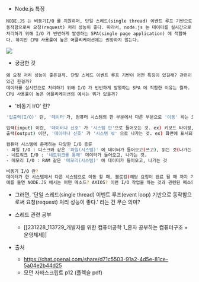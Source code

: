 


- Node.js 특징 
```
NODE.JS 는 비동기I/O 를 지원하며, 단일 스레드(single thread) 이벤트 루프 기반으로 동작함으로써 요청(request) 처리 성능이 좋다. 따라서, node.js 는 데이터를 실시간으로 처리하기 위해 I/O 가 빈번하게 발생하는 SPA(single page application) 에 적합하다. 하지만 CPU 사용률이 높은 어플리케이션에는 권장하지 않는다. 
```


![](https://i.imgur.com/OHz7rtu.png)


- 궁금한 것 
```
왜 요청 처리 성능이 좋은걸까. 단일 스레드 이벤트 루프 기반이 어떤 특징이 있길래? 관련이 있긴 한걸까? 
데이터를 실시간으로 처리하기 위해 I/O 가 빈번하게 발행하는 SPA 에 적합한 이유는 뭘까. 
CPU 사용률이 높은 어플리케이션의 예시는 뭐가 있을까? 
```


- '비동기 I/O' 란? 
``` BASH
'입출력(I/O)' 란, '데이터'가, 컴퓨터 시스템의 한 부분에서 다른 부분으로 '이동' 하는 모든 프로세스, 를 의미 

입력(input) 이란, '데이터나 신호' 가 '시스템 안'으로 들어오는 것. ex) 키보드 타이핑, 네트워크를 통해 받는 데이터 
출력(output) 이란, '데이터나 신호' 가 '시스템 밖' 으로 나가는 것. ex) 화면에 표시되는 데이터, 네트워크를 통해 전송되는 데이터 

컴퓨터 시스템에 존재하는 다양한 I/O 종류
- 파일 I/O : 디스크와 같은 '파일(시스템)' 에 데이터가 들어오고(쓰고), 읽는 것(나가는 것).
- 네트워크 I/O : '네트워크를 통해' 데이터가 들어오고, 나가는 것. 
- 메모리 I/O : RAM 같은 '메모리(시스템)' 에 데이터가 들어오고, 나가는 것

비동기 I/O 란? 
데이터가 한 시스템에서 다른 시스템으로 이동 할 때, 블로킹(해당 요청이 완료 될 때 까지 기다리는 것) 되지 않도록 처리. 
예를 들면 NODE.JS 에서는 어떤 메소드? AXIOS? 이런 I/O 작업을 하는 것과 관련된 메소드가 그 역할? 
```


- 그러면, '단일 스레드(single thread) 이벤트 루프(event loop) 기반으로 동작함으로써 요청(request) 처리 성능이 좋다.' 라는 건 무슨 의미? 

- 스레드 관련 공부 
	- [[231228_113729_개발자를 위한 컴퓨터공학 1_혼자 공부하는 컴퓨터구조 + 운영체제]]












- 출처 
	- https://chat.openai.com/share/d71c5503-91a2-4d5e-81ce-5a04e2b44d25
	- 모던 자바스크립트 p12 (플렉슬 pdf)



